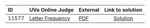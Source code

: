 | ID | UVa Online Judge | External | Link to solution |
|:---|:---|:---|:---:|
| 11577 | [Letter Frequency](https://onlinejudge.org/index.php?option=com_onlinejudge&Itemid=8&category=24&page=show_problem&problem=2624) | [PDF](https://onlinejudge.org/external/115/11577.pdf) | [Solution](https%3A//github.com/versenyi98/programming-contests/tree/master/UVa%20Online%20Judge/11577%2520-%2520Letter%2520Frequency)|
